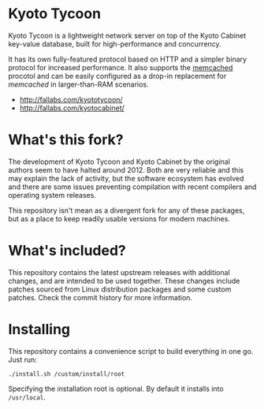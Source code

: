 Kyoto Tycoon
============

Kyoto Tycoon is a lightweight network server on top of the Kyoto Cabinet key-value database, built for high-performance and concurrency.

It has its own fully-featured protocol based on HTTP and a simpler binary protocol for increased performance. It also supports the [memcached](http://www.memcached.org/) procotol and can be easily configured as a drop-in replacement for _memcached_ in larger-than-RAM scenarios.

  * http://fallabs.com/kyototycoon/
  * http://fallabs.com/kyotocabinet/

What's this fork?
=================

The development of Kyoto Tycoon and Kyoto Cabinet by the original authors seem to have halted around 2012. Both are very reliable and this may explain the lack of activity, but the software ecosystem has evolved and there are some issues preventing compilation with recent compilers and operating system releases.

This repository isn't mean as a divergent fork for any of these packages, but as a place to keep readily usable versions for modern machines.

What's included?
================

This repository contains the latest upstream releases with additional changes, and are intended to be used together. These changes include patches sourced from Linux distribution packages and some custom patches. Check the commit history for more information.

Installing
==========

This repository contains a convenience script to build everything in one go. Just run:

    ./install.sh /custom/install/root
    
Specifying the installation root is optional. By default it installs into `/usr/local`.
